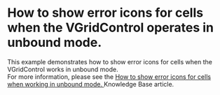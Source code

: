 # How to show error icons for cells when the VGridControl operates in unbound mode. 


<p>This example demonstrates how to show error icons for cells when the VGridControl works in unbound mode.<br />
For more information, please see the <a href="https://www.devexpress.com/Support/Center/p/K18308">How to show error icons for cells when working in unbound mode. </a> Knowledge Base article.</p>

<br/>



